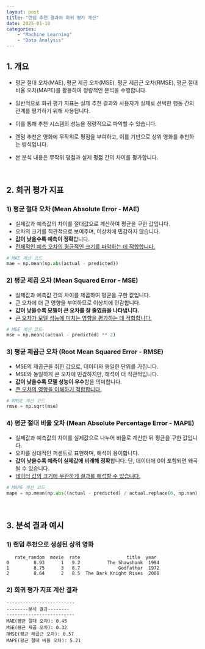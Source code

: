 ```yaml
---
layout: post
title: "랜덤 추천 결과의 회귀 평가 계산"
date: 2025-01-18
categories:
    - "Machine Learning"
    - "Data Analysis"
---
```


## 1. 개요

- 평균 절대 오차(MAE), 평균 제곱 오차(MSE), 평균 제곱근 오차(RMSE), 평균 절대 비율 오차(MAPE)를 활용하여 정량적인 분석을 수행합니다.

- 일반적으로 회귀 평가 지표는 실제 추천 결과와 사용자가 실제로 선택한 행동 간의 관계를 평가하기 위해 사용됩니다.
- 이를 통해 추천 시스템의 성능을 정량적으로 파악할 수 있습니다.

- 랜덤 추천은 영화에 무작위로 평점을 부여하고, 이를 기반으로 상위 영화를 추천하는 방식입니다.
- 본 분석 내용은 무작위 평점과 실제 평점 간의 차이를 평가합니다.

<br>

## 2. 회귀 평가 지표

### 1) 평균 절대 오차 (Mean Absolute Error - MAE)

- 실제값과 예측값의 차이를 절대값으로 계산하여 평균을 구한 값입니다.
- 오차의 크기를 직관적으로 보여주며, 이상치에 민감하지 않습니다.
- **값이 낮을수록 예측이 정확**합니다.
- <u>전체적인 예측 오차의 평균적인 크기를 파악하는 데 적합합니다.</u>

```python
# MAE 계산 코드
mae = np.mean(np.abs(actual - predicted))
```

### 2) 평균 제곱 오차 (Mean Squared Error - MSE)

- 실제값과 예측값 간의 차이를 제곱하여 평균을 구한 값입니다.
- 큰 오차에 더 큰 영향을 부여하므로 이상치에 민감합니다.
- **값이 낮을수록 모델이 큰 오차를 잘 줄였음을 나타냅니다.**
- <u>큰 오차가 모델 성능에 미치는 영향을 평가하는 데 적합합니다.</u>

```python
# MSE 계산 코드
mse = np.mean((actual - predicted) ** 2)
```

### 3) 평균 제곱근 오차 (Root Mean Squared Error - RMSE)

- MSE의 제곱근을 취한 값으로, 데이터와 동일한 단위를 가집니다.
- MSE와 동일하게 큰 오차에 민감하지만, 해석이 더 직관적입니다.
- **값이 낮을수록 모델 성능이 우수**함을 의미합니다.
- <u>큰 오차의 영향을 이해하기 적합합니다.</u>

```python
# RMSE 계산 코드
rmse = np.sqrt(mse)
```

### 4) 평균 절대 비율 오차 (Mean Absolute Percentage Error - MAPE)

- 실제값과 예측값의 차이를 실제값으로 나누어 비율로 계산한 뒤 평균을 구한 값입니다.
- 오차를 상대적인 퍼센트로 표현하며, 해석이 용이합니다.
- **값이 낮을수록 예측이 실제값에 비례해 정확**합니다. 단, 데이터에 0이 포함되면 왜곡될 수 있습니다.
- <u>데이터 값의 크기에 무관하게 결과를 해석할 수 있습니다.</u>

```python
# MAPE 계산 코드
mape = np.mean(np.abs((actual - predicted) / actual.replace(0, np.nan))) * 100
```

<br>

## 3. 분석 결과 예시

### 1) 랜덤 추천으로 생성된 상위 영화


```plaintext
   rate_random  movie  rate                 title  year
0         8.93      1   9.2          The Shawshank  1994
1         8.75      3   8.7              Godfather  1972
2         8.64      2   8.5  The Dark Knight Rises  2008
```

### 2) 회귀 평가 지표 계산 결과

```plaintext
-------------------------
--------분석 결과--------
-------------------------
MAE(평균 절대 오차): 0.45
MSE(평균 제곱 오차): 0.32
RMSE(평균 제곱근 오차): 0.57
MAPE(평균 절대 비율 오차): 5.21
```
